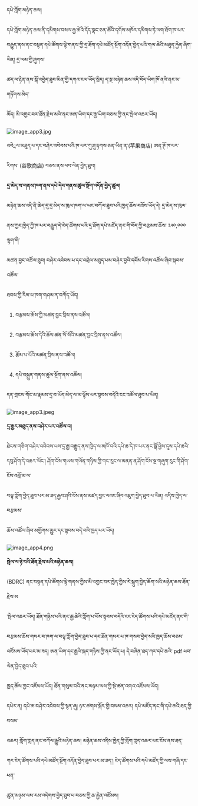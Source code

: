 དཔེ་ཀློག་མཉེན་ཆས།

དཔེ་ཀློག་མཉེན་ཆས་ནི་དམིགས་བསལ་རྒྱ་ཆེའི་དོད་སྣང་ཅན་ཚོའི་དགོས་མཁོར་དམིགས་ཏེ་ལག་ཐོག་ཁ་པར་བརྒྱུད་ནས་ནང་བསྟན་དཔེ་ཚོགས་ལྟེ་གནས་ཀྱི་དྲ་ཐོག་དཔེ་མཛོད་སྔོག་འདོན་བྱེད་པའི་གལ་ཆེའི་མཐུན་རྐྱེན་ཞིག་ཡིན། དྲ་ལམ་གྱི་ཤུགས་

ཚད་ལ་རྟེན་ནས་སྒོ་འབྱེད་ཐུབ་མིན་གྱི་དཀའ་ངལ་ཡོད་སྲིད། ད་སྔ་མཉེན་ཆས་འདི་བོད་ཡིག་ཁོ་ནའི་ནང་མ་གཏོགས་མེད་

མོད། མི་འགྱང་བར་ཐོན་རྗེས་མའི་ནང་ཨན་ཡིག་དང་རྒྱ་ཡིག་བཅས་ཀྱི་ནང་སྤེལ་འཆར་ཡོད།

![image_app3.jpg](image_app3.jpg)

འབེྲལ་མཐུད་པ་དང་བཤེར་འབེབས་པའི་ཁ་པར་ཀུ་ཤུ་རྟགས་ཅན་ཡིན་ན་(苹果商店) ཨན་ཊོ་ཁ་པར་

རིགས་ (谷歌商店) བཅས་ནས་ཕབ་ལེན་བྱེད་ཐུབ། 

**དྲ་མེད་ས་གནས་ཁག་ནས་དཔེ་དེབ་གནས་ཚུལ་སྔོག་འདོན་བྱེད་ཚུལ།**

མཉེན་ཆས་འདི་ནི་ཆེད་དུ་དྲ་མེད་ས་ཁུལ་ཁག་ལ་ཡང་བཀོལ་ཐུབ་པའི་ཁྱད་ཆོས་བཟོས་ཡོད་དེ། དྲ་མེད་ས་ཁུལ་

ནས་ཀྱང་ཁྱེད་ཀྱི་ཁ་པར་བརྒྱུད་དེ་ངེད་ཚོགས་པའི་དྲ་ཐོག་དཔེ་མཛོད་ནང་གི་བོད་ཀྱི་བརྩམས་ཆོས་ ༣༥༠,༠༠༠ ལྷག་གི་

མཚན་བྱང་འཚོལ་ཐུབ། བཤེར་འབེབས་པ་དང་འབྲེལ་མཐུད་པས་བཤེར་བྱའི་དངོས་རིགས་འཚོལ་ཞིབ་སྐབས་འཚོལ་

ཐབས་ཀྱི་རིམ་པ་ཁག་གཤམ་ན་བཀོད་ཡོད།

1. བརྩམས་ཆོས་ཀྱི་མཚན་བྱང་བྲིས་ནས་འཚོལ།

2. བརྩམས་ཆོས་དེའི་ཆོས་ཚན་སོ་སོའི་མཚན་བྱང་བྲིས་ནས་འཚོལ།

3. རྩོམ་པ་པོའི་མཚན་བྲིས་ནས་འཚོལ།

4. དཔེ་བསྐྲུན་གནས་ཚུལ་སྔོག་ནས་འཚོལ།

དན་གྲངས་གོང་མ་རྣམས་དྲ་བ་ཡོད་མེད་ལ་མ་ལྟོས་པར་སྟབས་བདེའི་ངང་འཚོལ་ཐུབ་པ་ཡིན།

![image_app3.jpeg](image_app3.jpeg)

**དྲ་རྒྱར་མཐུད་ནས་བཤེར་པར་འཚོལ་བ།**

ཐེངས་གཅིག་བཤེར་འབེབས་པས་དྲ་རྒྱ་བརྒྱུད་ནས་ཁྱེད་ལ་མཁོ་བའི་དཔེ་ཆ་དེ་ཁ་པར་ནང་སྒོ་ཕྱེས་དུས་དཔེ་ཆའི་དབུ་ཤོག་དེ་འཆར་ཡོང་། ཤོག་ངོས་གཡས་གཡོན་གཉིས་ཀྱི་གང་རུང་ལ་མནན་ན་ཤོག་ངོས་སྔ་གཞུག་རུང་གི་ཤོག་ངོས་འཕྲོ་མ་ལ་

བལྟ་ཀློག་བྱེད་ཐུབ་པར་མ་ཟད་རྒྱབ་ཤའི་ངོས་ནས་མཛད་བྱང་ལའང་ཞིབ་འཇུག་བྱེད་ཐུབ་པ་ཡིན། འདིས་ཁྱེད་ལ་བརྩམས་

ཆོས་འཚོལ་ཞིབ་མགྱོགས་མྱུར་དང་སྟབས་བདེ་བའི་ཁྱད་པར་ཡོད།

![image_app4.png](image_app4.png)

**སྤེལ་ལ་ཉེ་བའི་ཐོན་རྗེས་མའི་མཉེན་ཆས།**

(BDRC)  ནང་བསྟན་དཔེ་ཚོགས་ལྟེ་གནས་ཀྱིས་མི་འགྱང་བར་ཁྱེད་ཀྱིས་རེ་སྒུག་བྱེད་ཆོག་སའི་མཉེན་ཆས་ཐོན་རྗེས་མ

་སྤེལ་འཆར་ཡོད། ཐོན་གཉིས་པའི་ནང་རྒྱ་ཆེའི་ཀློག་པ་པོས་སྟབས་བདེའི་ངང་ངེད་ཚོགས་པའི་དཔེ་མཛོད་ནང་གི་

བརྩམས་ཆོས་གསར་བ་ཁག་ལ་བལྟ་ཀློག་བྱེད་ཐུབ་པ་དང་ཐོན་གསར་པ་ཁ་གསབ་བྱེད་སའི་ཁྱད་ཆོས་བཅས་འཛོམས་ཡོད་པར་མ་ཟད། ཨན་ཡིག་དང་རྒྱའི་སྐད་གཉིས་ཀྱི་ནང་ཡོད་པ། དེ་བཞིན་ཐད་ཀར་དཔེ་ཆའི་ pdf ཕབ་ལེན་བྱེད་ཐུབ་པའི་

ཁྱད་ཆོས་ཀྱང་འཛོམས་ཡོད། ཐོན་གསུམ་བའི་ནང་མཉམ་ལས་ཀྱི་སྡེ་ཚན་འགའ་འཛོམས་ཡོད། 

དཔེར་ན། དཔེ་ཆ་བཤེར་འབེབས་ཀྱི་སྙན་ཞུ། ཉར་ཚགས་སྐོར་གྱི་བསམ་འཆར། དཔེ་མཛོད་ནང་གི་དཔེ་ཆའི་ཐད་ཀྱི་བསམ་

འཆར། གློག་ཀླད་ནང་བཀོལ་རྒྱུའི་མཉེན་ཆས། མཉེན་ཆས་འདིས་ཁྱེད་ཀྱི་གློག་ཀླད་འཆར་པང་ངོས་ནས་ཐད་

ཀར་ངེད་ཚོགས་པའི་དཔེ་མཛོད་སྔོག་འདོན་བྱེད་ཐུབ་པར་མ་ཟད་། ངེད་ཚོགས་པའི་དཔེ་མཛོད་ཀྱི་ལས་གཞི་དང་ཕན་

ཚུན་མཉམ་ལས་རམ་འདེགས་བྱེད་ཐུབ་པ་བཅས་ཀྱི་ཆ་རྐྱེན་འཛོམས།

